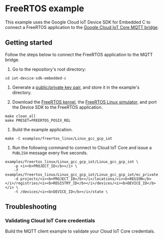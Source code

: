 # FreeRTOS example

This example uses the Google Cloud IoT Device SDK for Embedded C to connect a FreeRTOS application to the [Google Cloud IoT Core MQTT bridge](https://cloud.google.com/iot/docs/how-tos/mqtt-bridge#iot-core-mqtt-auth-run-cpp).

## Getting started

Follow the steps below to connect the FreeRTOS application to the MQTT bridge.

1. Go to the repository's root directory:

```
cd iot-device-sdk-embedded-c
```

1. Generate a [public/private key pair](https://cloud.google.com/iot/docs/how-tos/credentials/keys), and store it in the example's directory.

1. Download the [FreeRTOS kernel](https://www.freertos.org/index.html), the [FreeRTOS Linux simulator](https://www.freertos.org/FreeRTOS-simulator-for-Linux.html), and port the Device SDK to the FreeRTOS application.

```
make clean_all
make PRESET=FREERTOS_POSIX_REL
```

1. Build the example application.

```
make -C examples/freertos_linux/Linux_gcc_gcp_iot
```

1. Run the following command to connect to Cloud IoT Core and issue a `PUBLISH` message every five seconds.

```
examples/freertos_linux/Linux_gcc_gcp_iot/Linux_gcc_gcp_iot \
    -p <i><b>PROJECT_ID</b></i> \
    -f examples/freertos_linux/Linux_gcc_gcp_iot/Linux_gcc_gcp_iot/ec_private.pem
    -d projects/<i><b>PROJECT_ID</b></i>/locations/<i><b>REGION</b></i>/registries/<i><b>REGISTRY_ID</b></i>/devices/<i><b>DEVICE_ID</b></i> \
    -t /devices/<i><b>DEVICE_ID</b></i>/state \
```

## Troubleshooting

### Validating Cloud IoT Core credentials

Build the MQTT client example to validate your Cloud IoT Core credentials.
